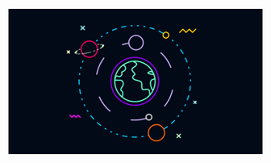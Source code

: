 ![](https://raw.githubusercontent.com/mr-n30/mr-n30/bd20cba82bf77f7fa03d333acf754466a8e56168/solar-system-animation.svg)
